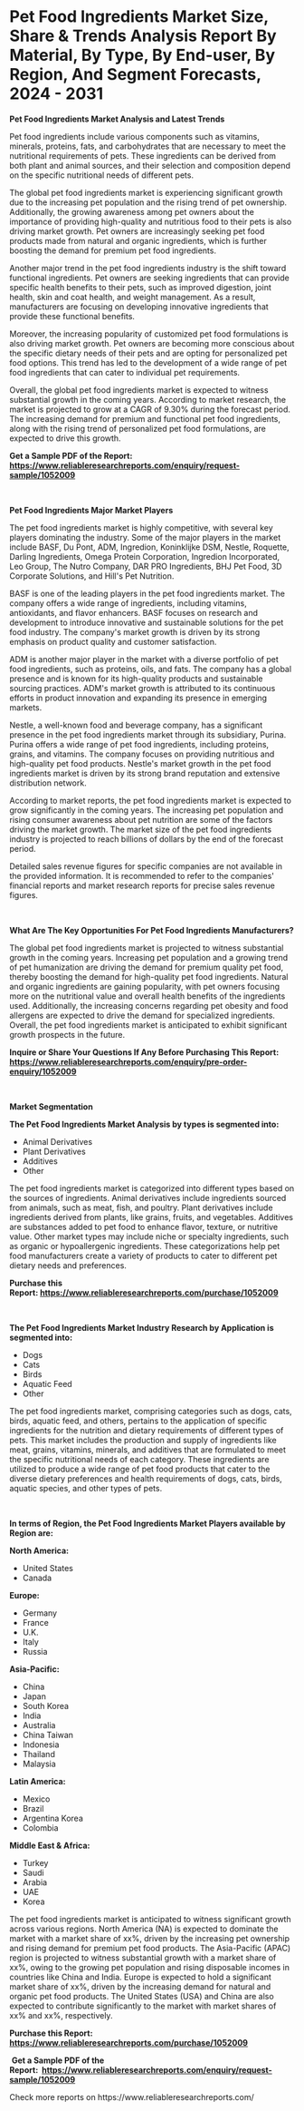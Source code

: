 <p><h1>Pet Food Ingredients Market Size, Share & Trends Analysis Report By Material, By Type, By End-user, By Region, And Segment Forecasts, 2024 - 2031</h1></p><p><strong>Pet Food Ingredients Market Analysis and Latest Trends</strong></p>
<p><p>Pet food ingredients include various components such as vitamins, minerals, proteins, fats, and carbohydrates that are necessary to meet the nutritional requirements of pets. These ingredients can be derived from both plant and animal sources, and their selection and composition depend on the specific nutritional needs of different pets.</p><p>The global pet food ingredients market is experiencing significant growth due to the increasing pet population and the rising trend of pet ownership. Additionally, the growing awareness among pet owners about the importance of providing high-quality and nutritious food to their pets is also driving market growth. Pet owners are increasingly seeking pet food products made from natural and organic ingredients, which is further boosting the demand for premium pet food ingredients.</p><p>Another major trend in the pet food ingredients industry is the shift toward functional ingredients. Pet owners are seeking ingredients that can provide specific health benefits to their pets, such as improved digestion, joint health, skin and coat health, and weight management. As a result, manufacturers are focusing on developing innovative ingredients that provide these functional benefits.</p><p>Moreover, the increasing popularity of customized pet food formulations is also driving market growth. Pet owners are becoming more conscious about the specific dietary needs of their pets and are opting for personalized pet food options. This trend has led to the development of a wide range of pet food ingredients that can cater to individual pet requirements.</p><p>Overall, the global pet food ingredients market is expected to witness substantial growth in the coming years. According to market research, the market is projected to grow at a CAGR of 9.30% during the forecast period. The increasing demand for premium and functional pet food ingredients, along with the rising trend of personalized pet food formulations, are expected to drive this growth.</p></p>
<p><strong>Get a Sample PDF of the Report:&nbsp; <a href="https://www.reliableresearchreports.com/enquiry/request-sample/1052009">https://www.reliableresearchreports.com/enquiry/request-sample/1052009</a></strong></p>
<p>&nbsp;</p>
<p><strong>Pet Food Ingredients Major Market Players</strong></p>
<p><p>The pet food ingredients market is highly competitive, with several key players dominating the industry. Some of the major players in the market include BASF, Du Pont, ADM, Ingredion, Koninklijke DSM, Nestle, Roquette, Darling Ingredients, Omega Protein Corporation, Ingredion Incorporated, Leo Group, The Nutro Company, DAR PRO Ingredients, BHJ Pet Food, 3D Corporate Solutions, and Hill's Pet Nutrition.</p><p>BASF is one of the leading players in the pet food ingredients market. The company offers a wide range of ingredients, including vitamins, antioxidants, and flavor enhancers. BASF focuses on research and development to introduce innovative and sustainable solutions for the pet food industry. The company's market growth is driven by its strong emphasis on product quality and customer satisfaction.</p><p>ADM is another major player in the market with a diverse portfolio of pet food ingredients, such as proteins, oils, and fats. The company has a global presence and is known for its high-quality products and sustainable sourcing practices. ADM's market growth is attributed to its continuous efforts in product innovation and expanding its presence in emerging markets.</p><p>Nestle, a well-known food and beverage company, has a significant presence in the pet food ingredients market through its subsidiary, Purina. Purina offers a wide range of pet food ingredients, including proteins, grains, and vitamins. The company focuses on providing nutritious and high-quality pet food products. Nestle's market growth in the pet food ingredients market is driven by its strong brand reputation and extensive distribution network.</p><p>According to market reports, the pet food ingredients market is expected to grow significantly in the coming years. The increasing pet population and rising consumer awareness about pet nutrition are some of the factors driving the market growth. The market size of the pet food ingredients industry is projected to reach billions of dollars by the end of the forecast period.</p><p>Detailed sales revenue figures for specific companies are not available in the provided information. It is recommended to refer to the companies' financial reports and market research reports for precise sales revenue figures.</p></p>
<p>&nbsp;</p>
<p><strong>What Are The Key Opportunities For Pet Food Ingredients Manufacturers?</strong></p>
<p><p>The global pet food ingredients market is projected to witness substantial growth in the coming years. Increasing pet population and a growing trend of pet humanization are driving the demand for premium quality pet food, thereby boosting the demand for high-quality pet food ingredients. Natural and organic ingredients are gaining popularity, with pet owners focusing more on the nutritional value and overall health benefits of the ingredients used. Additionally, the increasing concerns regarding pet obesity and food allergens are expected to drive the demand for specialized ingredients. Overall, the pet food ingredients market is anticipated to exhibit significant growth prospects in the future.</p></p>
<p><strong>Inquire or Share Your Questions If Any Before Purchasing This Report: <a href="https://www.reliableresearchreports.com/enquiry/pre-order-enquiry/1052009">https://www.reliableresearchreports.com/enquiry/pre-order-enquiry/1052009</a></strong></p>
<p>&nbsp;</p>
<p><strong>Market Segmentation</strong></p>
<p><strong>The Pet Food Ingredients Market Analysis by types is segmented into:</strong></p>
<p><ul><li>Animal Derivatives</li><li>Plant Derivatives</li><li>Additives</li><li>Other</li></ul></p>
<p><p>The pet food ingredients market is categorized into different types based on the sources of ingredients. Animal derivatives include ingredients sourced from animals, such as meat, fish, and poultry. Plant derivatives include ingredients derived from plants, like grains, fruits, and vegetables. Additives are substances added to pet food to enhance flavor, texture, or nutritive value. Other market types may include niche or specialty ingredients, such as organic or hypoallergenic ingredients. These categorizations help pet food manufacturers create a variety of products to cater to different pet dietary needs and preferences.</p></p>
<p><strong>Purchase this Report:&nbsp;<a href="https://www.reliableresearchreports.com/purchase/1052009">https://www.reliableresearchreports.com/purchase/1052009</a></strong></p>
<p>&nbsp;</p>
<p><strong>The Pet Food Ingredients Market Industry Research by Application is segmented into:</strong></p>
<p><ul><li>Dogs</li><li>Cats</li><li>Birds</li><li>Aquatic Feed</li><li>Other</li></ul></p>
<p><p>The pet food ingredients market, comprising categories such as dogs, cats, birds, aquatic feed, and others, pertains to the application of specific ingredients for the nutrition and dietary requirements of different types of pets. This market includes the production and supply of ingredients like meat, grains, vitamins, minerals, and additives that are formulated to meet the specific nutritional needs of each category. These ingredients are utilized to produce a wide range of pet food products that cater to the diverse dietary preferences and health requirements of dogs, cats, birds, aquatic species, and other types of pets.</p></p>
<p>&nbsp;</p>
<p><strong>In terms of Region, the Pet Food Ingredients Market Players available by Region are:</strong></p>
<p>
    <p> <strong> North America: </strong>
        <ul>
            <li>United States</li>
            <li>Canada</li>
        </ul>
        </p> 
    <p> <strong> Europe: </strong>
        <ul>
            <li>Germany</li>
            <li>France</li>
            <li>U.K.</li>
            <li>Italy</li>
            <li>Russia</li>
        </ul>
        </p> 
    <p> <strong> Asia-Pacific: </strong>
        <ul>
            <li>China</li>
            <li>Japan</li>
            <li>South Korea</li>
            <li>India</li>
            <li>Australia</li>
            <li>China Taiwan</li>
            <li>Indonesia</li>
            <li>Thailand</li>
            <li>Malaysia</li>
        </ul>
        </p> 
    <p> <strong> Latin America: </strong>
        <ul>
            <li>Mexico</li>
            <li>Brazil</li>
            <li>Argentina Korea</li>
            <li>Colombia</li>
        </ul>
        </p> 
    <p> <strong> Middle East & Africa: </strong>
        <ul>
            <li>Turkey</li>
            <li>Saudi</li>
            <li>Arabia</li>
            <li>UAE</li>
            <li>Korea</li>
        </ul>
    </p>
    </p>
<p><p>The pet food ingredients market is anticipated to witness significant growth across various regions. North America (NA) is expected to dominate the market with a market share of xx%, driven by the increasing pet ownership and rising demand for premium pet food products. The Asia-Pacific (APAC) region is projected to witness substantial growth with a market share of xx%, owing to the growing pet population and rising disposable incomes in countries like China and India. Europe is expected to hold a significant market share of xx%, driven by the increasing demand for natural and organic pet food products. The United States (USA) and China are also expected to contribute significantly to the market with market shares of xx% and xx%, respectively.</p></p>
<p><strong>Purchase this Report: <a href="https://www.reliableresearchreports.com/purchase/1052009">https://www.reliableresearchreports.com/purchase/1052009</a></strong></p>
<p>&nbsp;<strong>Get a Sample PDF of the Report:&nbsp;&nbsp;<a href="https://www.reliableresearchreports.com/enquiry/request-sample/1052009">https://www.reliableresearchreports.com/enquiry/request-sample/1052009</a></strong></p>
<p><strong></strong></p>
<p>Check more reports on https://www.reliableresearchreports.com/</p>